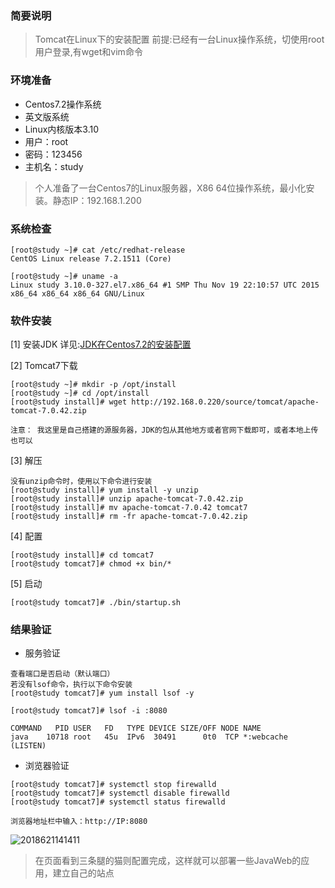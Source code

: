 ### 简要说明

> Tomcat在Linux下的安装配置 前提:已经有一台Linux操作系统，切使用root用户登录,有wget和vim命令
    
### 环境准备

 - Centos7.2操作系统
 - 英文版系统
 - Linux内核版本3.10
 - 用户：root
 - 密码：123456
 - 主机名：study

> 个人准备了一台Centos7的Linux服务器，X86 64位操作系统，最小化安装。静态IP：192.168.1.200

### 系统检查

```
[root@study ~]# cat /etc/redhat-release 
CentOS Linux release 7.2.1511 (Core)

[root@study ~]# uname -a
Linux study 3.10.0-327.el7.x86_64 #1 SMP Thu Nov 19 22:10:57 UTC 2015 x86_64 x86_64 x86_64 GNU/Linux
```

### 软件安装

[1] 安装JDK 详见:[JDK在Centos7.2的安装配置](https://github.com/ItdeerLab/itdeerlab-notes/blob/notes/JDK/UserGuide/JDK%E5%9C%A8Centos7.2%E7%9A%84%E5%AE%89%E8%A3%85%E9%85%8D%E7%BD%AE.md)

[2] Tomcat7下载

```
[root@study ~]# mkdir -p /opt/install
[root@study ~]# cd /opt/install
[root@study install]# wget http://192.168.0.220/source/tomcat/apache-tomcat-7.0.42.zip

注意： 我这里是自己搭建的源服务器，JDK的包从其他地方或者官网下载即可，或者本地上传也可以
```

[3] 解压

```
没有unzip命令时，使用以下命令进行安装
[root@study install]# yum install -y unzip
[root@study install]# unzip apache-tomcat-7.0.42.zip
[root@study install]# mv apache-tomcat-7.0.42 tomcat7
[root@study install]# rm -fr apache-tomcat-7.0.42.zip
```

[4] 配置

```
[root@study install]# cd tomcat7
[root@study tomcat7]# chmod +x bin/*

```

[5] 启动


```
[root@study tomcat7]# ./bin/startup.sh
```

### 结果验证

 - 服务验证

```
查看端口是否启动（默认端口）
若没有lsof命令，执行以下命令安装
[root@study tomcat7]# yum install lsof -y

[root@study tomcat7]# lsof -i :8080

COMMAND   PID USER   FD   TYPE DEVICE SIZE/OFF NODE NAME
java    10718 root   45u  IPv6  30491      0t0  TCP *:webcache (LISTEN)

```

 - 浏览器验证

```
[root@study tomcat7]# systemctl stop firewalld
[root@study tomcat7]# systemctl disable firewalld
[root@study tomcat7]# systemctl status firewalld

浏览器地址栏中输入：http://IP:8080
```

![2018621141411](http://panrhkqz9.bkt.clouddn.com/2018621141411.png)

> 在页面看到三条腿的猫则配置完成，这样就可以部署一些JavaWeb的应用，建立自己的站点